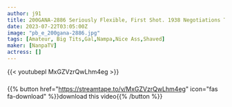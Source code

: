 ```yaml
---
author: j91
title: 200GANA-2886 Seriously Flexible, First Shot. 1938 Negotiations To Appear In An AV With A Gal Who Is Confident In Her Own Body! Even Though I’m Scared Of Being Exposed, I’m Dazzled By The Word Salary For 3 Months And Expose My Big Boobs To The Camera! If You Take Off The Bottom, You Can Even Get A Firm Price! Ma Co Close With S******g! Where Did The First Anxiety Go… Iku! Let’s Go~~~! ! ! ] And Cums In Every Position! !
date: 2023-07-22T03:05:00Z
image: "pb_e_200gana-2886.jpg"
tags: [Amateur, Big Tits,Gal,Nampa,Nice Ass,Shaved]
maker: [NanpaTV]
actress: []
---
```



{{< youtubepl MxGZVzrQwLhm4eg >}}
###

{{% button href="https://streamtape.to/v/MxGZVzrQwLhm4eg" icon="fas fa-download" %}}download this video{{% /button %}}


